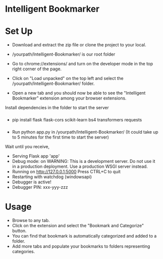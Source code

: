 # Intelligent Bookmarker

# Set Up
* Download and extract the zip file or clone the project to your local.
* /yourpath/Intelligent-Bookmarker/ is our root folder

* Go to chrome://extensions/ and turn on the developer mode in the top right corner of the page.
* Click on "Load unpacked" on the top left and select the /yourpath/Intelligent-Bookmarker/ folder.
* Open a new tab and you should now be able to see the "Intelligent Bookmarker" extension among your browser extensions.

Install dependencies in the folder to start the server
###
* pip install flask flask-cors scikit-learn bs4 transformers requests
###
* Run python app.py in /yourpath/Intelligent-Bookmarker/ (It could take up to 5 minutes for the first time to start the server)

Wait until you receive,  

 * Serving Flask app 'app'
 * Debug mode: on
WARNING: This is a development server. Do not use it in a production deployment. Use a production WSGI server instead.
 * Running on http://127.0.0.1:5000
Press CTRL+C to quit
 * Restarting with watchdog (windowsapi)
 * Debugger is active!
 * Debugger PIN: xxx-yyy-zzz

# Usage

* Browse to any tab.
* Click on the extension and select the "Bookmark and Categorize" button.
* You can find that bookmark is automatically categorized and added to a folder.
* Add more tabs and populate your bookmarks to folders representing categories.

